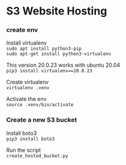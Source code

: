 # S3 Website Hosting

### create env
Install virtualenv  
`sudo apt install python3-pip`  
`sudo apt-get install python3-virtualenv`  

This version 20.0.23 works with ubuntu 20.04  
`pip3 install virtualenv==20.0.23`  

Create virtualenv  
`virtualenv .venv`  

Activate the env  
`source .venv/bin/activate`  

### Create a new S3 bucket
Install boto3  
`pip3 install boto3`  

Run the script  
`create_hosted_bucket.py`  

